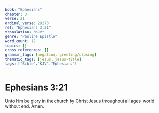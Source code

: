 ```yaml
---
book: "Ephesians"
chapter: 3
verse: 21
ordinal_verse: 29273
ref: "Ephesians 3:21"
translation: "KJV"
genre: "Pauline Epistle"
word_count: 17
topics: []
cross_references: []
grammar_tags: [negation, greeting/closing]
thematic_tags: [jesus, jesus-title]
tags: ["Bible","KJV","Ephesians"]
---
```


# Ephesians 3:21

Unto him be glory in the church by Christ Jesus throughout all ages, world without end. Amen.
